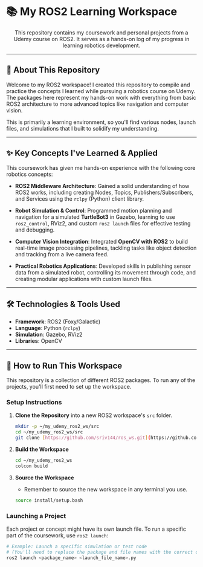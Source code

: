 # 📚 My ROS2 Learning Workspace

<div align="center">
  <p>
    This repository contains my coursework and personal projects from a Udemy course on ROS2. It serves as a hands-on log of my progress in learning robotics development.
  </p>
</div>

---

## 📖 About This Repository

Welcome to my ROS2 workspace! I created this repository to compile and practice the concepts I learned while pursuing a robotics course on Udemy. The packages here represent my hands-on work with everything from basic ROS2 architecture to more advanced topics like navigation and computer vision.

This is primarily a learning environment, so you'll find various nodes, launch files, and simulations that I built to solidify my understanding.

---

## ✨ Key Concepts I've Learned & Applied

This coursework has given me hands-on experience with the following core robotics concepts:

* **ROS2 Middleware Architecture**: Gained a solid understanding of how ROS2 works, including creating Nodes, Topics, Publishers/Subscribers, and Services using the `rclpy` (Python) client library.

* **Robot Simulation & Control**: Programmed motion planning and navigation for a simulated **TurtleBot3** in Gazebo, learning to use `ros2_control`, RViz2, and custom `ros2 launch` files for effective testing and debugging.

* **Computer Vision Integration**: Integrated **OpenCV with ROS2** to build real-time image processing pipelines, tackling tasks like object detection and tracking from a live camera feed.

* **Practical Robotics Applications**: Developed skills in publishing sensor data from a simulated robot, controlling its movement through code, and creating modular applications with custom launch files.

---

## 🛠️ Technologies & Tools Used

* **Framework**: ROS2 (Foxy/Galactic)
* **Language**: Python (`rclpy`)
* **Simulation**: Gazebo, RViz2
* **Libraries**: OpenCV

---

## 🚀 How to Run This Workspace

This repository is a collection of different ROS2 packages. To run any of the projects, you'll first need to set up the workspace.

### Setup Instructions

1.  **Clone the Repository** into a new ROS2 workspace's `src` folder.
    ```sh
    mkdir -p ~/my_udemy_ros2_ws/src
    cd ~/my_udemy_ros2_ws/src
    git clone [https://github.com/sriv144/ros_ws.git](https://github.com/sriv144/ros_ws.git) .
    ```

2.  **Build the Workspace**
    ```sh
    cd ~/my_udemy_ros2_ws
    colcon build
    ```

3.  **Source the Workspace**
    * Remember to source the new workspace in any terminal you use.
    ```sh
    source install/setup.bash
    ```

### Launching a Project

Each project or concept might have its own launch file. To run a specific part of the coursework, use `ros2 launch`:

```sh
# Example: Launch a specific simulation or test node
# (You'll need to replace the package and file names with the correct ones)
ros2 launch <package_name> <launch_file_name>.py
